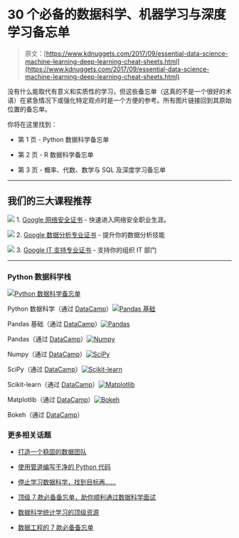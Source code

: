 # 30 个必备的数据科学、机器学习与深度学习备忘单

> 原文：[https://www.kdnuggets.com/2017/09/essential-data-science-machine-learning-deep-learning-cheat-sheets.html](https://www.kdnuggets.com/2017/09/essential-data-science-machine-learning-deep-learning-cheat-sheets.html)

没有什么能取代有意义和实质性的学习，但这些备忘单（这真的不是一个很好的术语）在紧急情况下或强化特定观点时是一个方便的参考。所有图片链接回到其原始位置的备忘单。

你将在这里找到：

+   第 1 页 - Python 数据科学备忘单

+   第 2 页 - R 数据科学备忘单

+   第 3 页 - 概率、代数、数学与 SQL 及深度学习备忘单

* * *

## 我们的三大课程推荐

![](../Images/0244c01ba9267c002ef39d4907e0b8fb.png) 1\. [Google 网络安全证书](https://www.kdnuggets.com/google-cybersecurity) - 快速进入网络安全职业生涯。

![](../Images/e225c49c3c91745821c8c0368bf04711.png) 2\. [Google 数据分析专业证书](https://www.kdnuggets.com/google-data-analytics) - 提升你的数据分析技能

![](../Images/0244c01ba9267c002ef39d4907e0b8fb.png) 3\. [Google IT 支持专业证书](https://www.kdnuggets.com/google-itsupport) - 支持你的组织 IT 部门

* * *

### Python 数据科学栈

[![Python 数据科学备忘单](../Images/3dde360f877987f0a2c718017e63d4ed.png)](https://s3.amazonaws.com/assets.datacamp.com/blog_assets/PythonForDataScience.pdf)

Python 数据科学（通过 [DataCamp](https://s3.amazonaws.com/assets.datacamp.com/blog_assets/PythonForDataScience.pdf)）[![Pandas 基础](../Images/72066f80cd7f9057c0a24532ea79688c.png)](https://s3.amazonaws.com/assets.datacamp.com/blog_assets/PandasPythonForDataScience+(1).pdf)

Pandas 基础（通过 [DataCamp](https://s3.amazonaws.com/assets.datacamp.com/blog_assets/PandasPythonForDataScience+(1).pdf)）[![Pandas](../Images/cd6bb3470c474c7c33c8c12fdab76fcd.png)](https://s3.amazonaws.com/assets.datacamp.com/blog_assets/Python_Pandas_Cheat_Sheet_2.pdf)

Pandas（通过 [DataCamp](https://s3.amazonaws.com/assets.datacamp.com/blog_assets/Python_Pandas_Cheat_Sheet_2.pdf)）[![Numpy](../Images/64a1cfd341a896a49f8062358e977a77.png)](https://s3.amazonaws.com/assets.datacamp.com/blog_assets/Numpy_Python_Cheat_Sheet.pdf)

Numpy（通过 [DataCamp](https://s3.amazonaws.com/assets.datacamp.com/blog_assets/Numpy_Python_Cheat_Sheet.pdf)）[![SciPy](../Images/3282667ed280704ae140b73bc351ee6e.png)](https://s3.amazonaws.com/assets.datacamp.com/blog_assets/Python_SciPy_Cheat_Sheet_Linear_Algebra.pdf)

SciPy（通过 [DataCamp](https://s3.amazonaws.com/assets.datacamp.com/blog_assets/Python_SciPy_Cheat_Sheet_Linear_Algebra.pdf)）[![Scikit-learn](../Images/ac98e1a872970d84519a5185b601b2e2.png)](https://s3.amazonaws.com/assets.datacamp.com/blog_assets/Scikit_Learn_Cheat_Sheet_Python.pdf)

Scikit-learn（通过 [DataCamp](https://s3.amazonaws.com/assets.datacamp.com/blog_assets/Scikit_Learn_Cheat_Sheet_Python.pdf)）[![Matplotlib](../Images/08c99a376a20fff84f723da741f22b23.png)](https://s3.amazonaws.com/assets.datacamp.com/blog_assets/Python_Matplotlib_Cheat_Sheet.pdf)

Matplotlib（通过 [DataCamp](https://s3.amazonaws.com/assets.datacamp.com/blog_assets/Python_Matplotlib_Cheat_Sheet.pdf)）[![Bokeh](../Images/8801cff9b4651993ed2250c10b9d0b95.png)](https://s3.amazonaws.com/assets.datacamp.com/blog_assets/Python_Bokeh_Cheat_Sheet.pdf)

Bokeh（通过 [DataCamp](https://s3.amazonaws.com/assets.datacamp.com/blog_assets/Python_Bokeh_Cheat_Sheet.pdf)）

### 更多相关话题

+   [打造一个稳固的数据团队](https://www.kdnuggets.com/2021/12/build-solid-data-team.html)

+   [使用管道编写干净的 Python 代码](https://www.kdnuggets.com/2021/12/write-clean-python-code-pipes.html)

+   [停止学习数据科学，找到目标再……](https://www.kdnuggets.com/2021/12/stop-learning-data-science-find-purpose.html)

+   [顶级 7 款必备备忘单，助你顺利通过数据科学面试](https://www.kdnuggets.com/top-7-essential-cheat-sheets-to-ace-your-data-science-interview)

+   [数据科学统计学习的顶级资源](https://www.kdnuggets.com/2021/12/springboard-top-resources-learn-data-science-statistics.html)

+   [数据工程的 7 款必备备忘单](https://www.kdnuggets.com/2022/12/7-essential-cheat-sheets-data-engineering.html)
